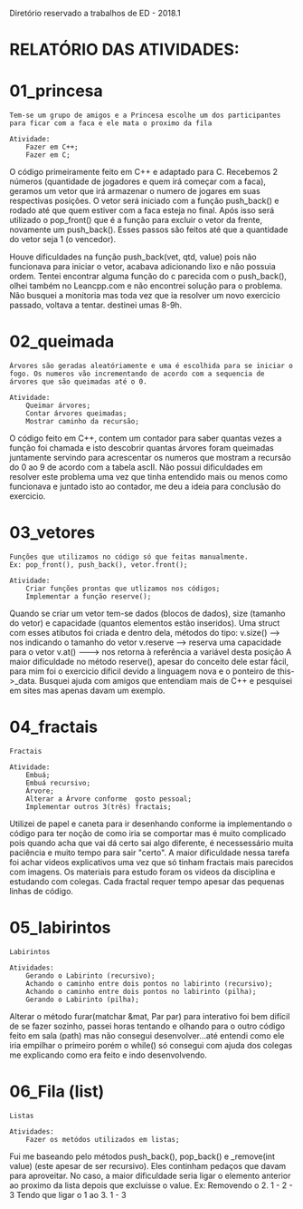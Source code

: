 Diretório reservado a trabalhos de ED - 2018.1

# RELATÓRIO DAS ATIVIDADES:


#	01_princesa


 	Tem-se um grupo de amigos e a Princesa escolhe um dos participantes para ficar com a faca e ele mata o proximo da fila
	
	Atividade:
		Fazer em C++;
		Fazer em C;

O código primeiramente feito em C++ e adaptado para C.
Recebemos 2 números (quantidade de jogadores e quem irá começar com a faca), geramos um vetor que irá armazenar o numero de jogares em suas respectivas posições. 
O vetor será iniciado com a função push_back() e rodado até que quem estiver com a faca esteja no final. Após isso será utilizado o pop_front() que é a função para excluir o vetor da frente, novamente um push_back(). Esses passos são feitos até que a quantidade do vetor seja 1 (o vencedor).

Houve dificuldades na função push_back(vet, qtd, value) pois não funcionava para iniciar o vetor, acabava adicionando lixo e não possuia ordem. Tentei encontrar alguma função do c parecida com o push_back(), olhei também no Leancpp.com e não encontrei solução para o problema.
Não busquei a monitoria mas toda vez que ia resolver um novo exercicio passado, voltava a tentar. destinei umas 8-9h.


#	02_queimada


	Árvores são geradas aleatóriamente e uma é escolhida para se iniciar o fogo. Os numeros vão incrementando de acordo com a sequencia de árvores que são queimadas até o 0.
	
	Atividade:
		Queimar árvores;
		Contar árvores queimadas;
		Mostrar caminho da recursão;

O código feito em C++, contem um contador para saber quantas vezes a função foi chamada e isto descobrir quantas árvores foram queimadas juntamente servindo para acrescentar os numeros que mostram a recursão do 0 ao 9 de acordo com a tabela ascII.
Não possui dificuldades em resolver este problema uma vez que tinha entendido mais ou menos como funcionava e juntado isto ao contador, me deu a ideia para conclusão do exercicio.

#	03_vetores
	
	
	Funções que utilizamos no código só que feitas manualmente.
	Ex: pop_front(), push_back(), vetor.front();

	Atividade:
		Criar funções prontas que utlizamos nos códigos;
		Implementar a função reserve();

Quando se criar um vetor tem-se dados (blocos de dados), size (tamanho do vetor) e capacidade (quantos elementos estão inseridos). Uma struct com esses atibutos foi criada e dentro dela, métodos do tipo:
	v.size() --> nos indicando o tamanho do vetor
	v.reserve --> reserva uma capacidade para o vetor
	v.at() ---> nos retorna à referência a variável desta posição
A maior dificuldade no método reserve(), apesar do conceito dele estar fácil, para mim foi o exercicio dificil devido a linguagem nova e o ponteiro de this->_data. Busquei ajuda com amigos que entendiam mais de C++ e pesquisei em sites mas apenas davam um exemplo. 


#	04_fractais


	Fractais 

	Atividade:
		Embuá;
		Embuá recursivo;
		Árvore;
		Alterar a Árvore conforme  gosto pessoal;
		Implementar outros 3(três) fractais;


Utilizei de papel e caneta para ir desenhando conforme ia implementando o código para ter noção de como iria se comportar mas é muito complicado pois quando acha que vai dá certo sai algo diferente, é necessessário muita paciência e muito tempo para sair "certo".
A maior dificuldade nessa tarefa foi achar videos explicativos uma vez que só tinham fractais mais parecidos com imagens. Os materiais para estudo foram os videos da disciplina e estudando com colegas. Cada fractal requer tempo apesar das pequenas linhas de código. 


#	05_labirintos


	Labirintos
	
	Atividades:
		Gerando o Labirinto (recursivo);
		Achando o caminho entre dois pontos no labirinto (recursivo);
		Achando o caminho entre dois pontos no labirinto (pilha);
		Gerando o Labirinto (pilha);

Alterar o método furar(matchar &mat, Par par) para interativo foi bem difícil de se fazer sozinho, passei horas tentando e olhando para o outro 
código feito em sala (path) mas não consegui desenvolver...até entendi como ele iria empilhar o primeiro porém o while() só consegui com ajuda dos colegas me explicando como era feito e indo desenvolvendo.

#	06_Fila (list)

	Listas

	Atividades:
		Fazer os metódos utilizados em listas;

Fui me baseando pelo métodos push_back(), pop_back() e _remove(int value) (este apesar de ser recursivo). Eles continham pedaços que davam para aproveitar. No caso, a maior dificuldade seria ligar o elemento anterior ao proximo da lista depois que excluisse o value.
Ex:
Removendo o 2.
1 - 2 - 3
Tendo que ligar o 1 ao 3.
1 - 3
	

